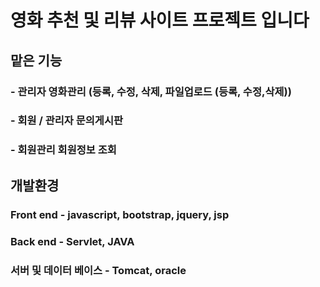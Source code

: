 # 영화 추천 및 리뷰 사이트 프로젝트 입니다
## 맡은 기능
### - 관리자 영화관리 (등록, 수정, 삭제, 파일업로드 (등록, 수정,삭제))
### - 회원 / 관리자 문의게시판 
### - 회원관리 회원정보 조회

## 개발환경
### Front end - javascript, bootstrap, jquery, jsp
### Back end - Servlet, JAVA
### 서버 및 데이터 베이스 - Tomcat, oracle
